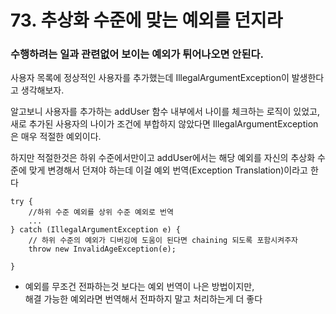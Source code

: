 # 73. 추상화 수준에 맞는 예외를 던지라 

### 수행하려는 일과 관련없어 보이는 예외가 튀어나오면 안된다.
사용자 목록에 정상적인 사용자를 추가했는데 IllegalArgumentException이 발생한다고 생각해보자.

알고보니 사용자를 추가하는 addUser 함수 내부에서 나이를 체크하는 로직이 있었고, 
새로 추가된 사용자의 나이가 조건에 부합하지 않았다면 IllegalArgumentException은 매우 적절한 예외이다.

하지만 적절한것은 하위 수준에서만이고 addUser에서는 해당 예외를 자신의 추상화 수준에 맞게 변경해서 던져야 하는데
이걸 예외 번역(Exception Translation)이라고 한다

````
try {
    //하위 수준 예외를 상위 수준 예외로 번역 
    ... 
} catch (IllegalArgumentException e) {
    // 하위 수준의 예외가 디버깅에 도움이 된다면 chaining 되도록 포함시켜주자
    throw new InvalidAgeException(e);
    
}
````

* 예외를 무조건 전파하는것 보다는 예외 번역이 나은 방법이지만,      
   해결 가능한 예외라면 번역해서 전파하지 말고 처리하는게 더 좋다
